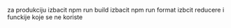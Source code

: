 za produkciju izbacit npm run build
izbacit npm run format
izbcit reducere i funckije koje se ne koriste